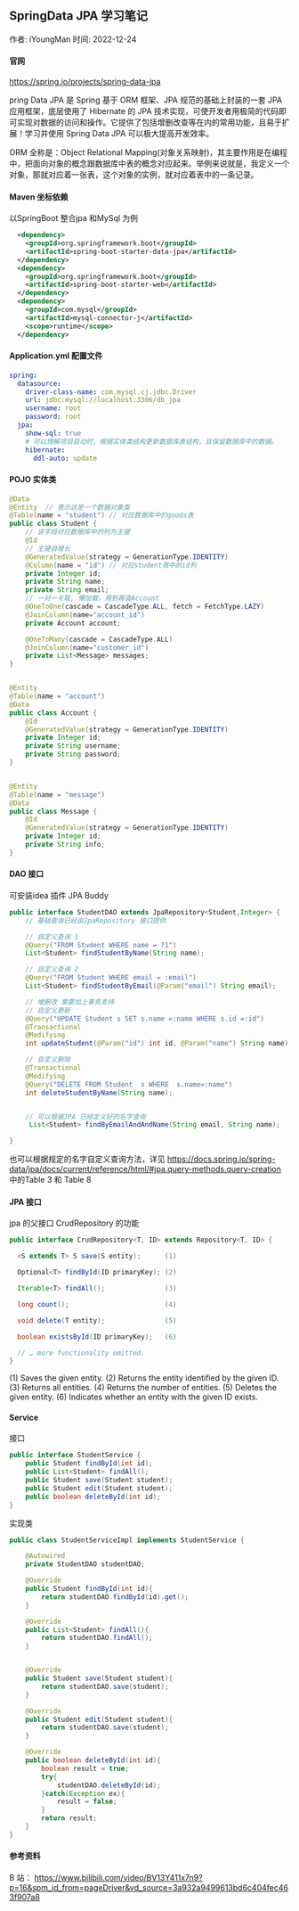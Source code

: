 ## SpringData JPA 学习笔记

作者:  iYoungMan
时间:  2022-12-24 

#### 官网

https://spring.io/projects/spring-data-jpa

pring Data JPA 是 Spring 基于 ORM 框架、JPA 规范的基础上封装的一套 JPA 应用框架，底层使用了 Hibernate 的 JPA 技术实现，可使开发者用极简的代码即可实现对数据的访问和操作。它提供了包括增删改查等在内的常用功能，且易于扩展！学习并使用 Spring Data JPA 可以极大提高开发效率。

ORM 全称是：Object Relational Mapping(对象关系映射)，其主要作用是在编程中，把面向对象的概念跟数据库中表的概念对应起来。举例来说就是，我定义一个对象，那就对应着一张表，这个对象的实例，就对应着表中的一条记录。



#### Maven 坐标依赖 

以SpringBoot 整合jpa 和MySql 为例
```xml
  <dependency>
    <groupId>org.springframework.boot</groupId>
    <artifactId>spring-boot-starter-data-jpa</artifactId>
  </dependency>
  <dependency>
    <groupId>org.springframework.boot</groupId>
    <artifactId>spring-boot-starter-web</artifactId>
  </dependency>
  <dependency>
    <groupId>com.mysql</groupId>
    <artifactId>mysql-connector-j</artifactId>
    <scope>runtime</scope>
  </dependency>
```


#### Application.yml 配置文件

```yml
spring:
  datasource:
    driver-class-name: com.mysql.cj.jdbc.Driver
    url: jdbc:mysql://localhost:3306/db_jpa
    username: root
    password: root
  jpa:
    show-sql: true
    # 可以理解项目启动时，根据实体类结构更新数据库表结构，且保留数据库中的数据。
    hibernate:
      ddl-auto: update  
```



#### POJO 实体类

```java
@Data
@Entity  // 表示这是一个数据对象类
@Table(name = "student") // 对应数据库中的goods表
public class Student {
    // 该字段对应数据库中的列为主键
    @Id
    // 主键自增长
    @GeneratedValue(strategy = GenerationType.IDENTITY)
    @Column(name = "id") // 对应student表中的id列
    private Integer id;
    private String name;
    private String email;
    // 一对一关联, 懒加载，用到再查Account
    @OneToOne(cascade = CascadeType.ALL, fetch = FetchType.LAZY)
    @JoinColumn(name="account_id")
    private Account account;

    @OneToMany(cascade = CascadeType.ALL)
    @JoinColumn(name="customer_id")
    private List<Message> messages;
}


@Entity
@Table(name = "account")
@Data
public class Account {
    @Id
    @GeneratedValue(strategy = GenerationType.IDENTITY)
    private Integer id;
    private String username;
    private String password;
}


@Entity
@Table(name = "message")
@Data
public class Message {
    @Id
    @GeneratedValue(strategy = GenerationType.IDENTITY)
    private Integer id;
    private String info;
}


```


#### DAO 接口 

可安装idea 插件 JPA Buddy
```java
public interface StudentDAO extends JpaRepository<Student,Integer> {
    // 基础查询已经由JpaRepository 接口提供

    // 自定义查询 1
    @Query("FROM Student WHERE name = ?1")
    List<Student> findStudentByName(String name);

    // 自定义查询 2
    @Query("FROM Student WHERE email = :email")
    List<Student> findStudentByEmail(@Param("email") String email);

    // 增删改 需要加上事务支持
    // 自定义更新
    @Query("UPDATE Student s SET s.name =:name WHERE s.id =:id")
    @Transactional
    @Modifying
    int updateStudent(@Param("id") int id, @Param("name") String name);

    // 自定义删除
    @Transactional
    @Modifying
    @Query("DELETE FROM Student  s WHERE  s.name=:name")
    int deleteStudentByName(String name);


    // 可以根据JPA 已经定义好的名字查询
     List<Student> findByEmailAndAndName(String email, String name);

}
```

也可以根据规定的名字自定义查询方法，详见
https://docs.spring.io/spring-data/jpa/docs/current/reference/html/#jpa.query-methods.query-creation  中的Table 3 和 Table 8


#### JPA 接口
jpa 的父接口 CrudRepository 的功能
```java
public interface CrudRepository<T, ID> extends Repository<T, ID> {

  <S extends T> S save(S entity);      (1)

  Optional<T> findById(ID primaryKey); (2)

  Iterable<T> findAll();               (3)

  long count();                        (4)

  void delete(T entity);               (5)

  boolean existsById(ID primaryKey);   (6)

  // … more functionality omitted.
}

```

(1) Saves the given entity.
(2) Returns the entity identified by the given ID.
(3) Returns all entities.
(4) Returns the number of entities.
(5) Deletes the given entity.
(6) Indicates whether an entity with the given ID exists.



#### Service
接口
```java
public interface StudentService {
    public Student findById(int id);
    public List<Student> findAll();
    public Student save(Student student);
    public Student edit(Student student);
    public boolean deleteById(int id);
}
```
实现类

```java
public class StudentServiceImpl implements StudentService {

    @Autowired
    private StudentDAO studentDAO;

    @Override
    public Student findById(int id){
        return studentDAO.findById(id).get();
    }

    @Override
    public List<Student> findAll(){
        return studentDAO.findAll();
    }


    @Override
    public Student save(Student student){
        return studentDAO.save(student);
    }

    @Override
    public Student edit(Student student){
        return studentDAO.save(student);
    }

    @Override
    public boolean deleteById(int id){
        boolean result = true;
        try{
            studentDAO.deleteById(id);
        }catch(Exception ex){
            result = false;
        }
        return result;
    }
}
```


#### 参考资料

B 站： https://www.bilibili.com/video/BV13Y411x7n9?p=16&spm_id_from=pageDriver&vd_source=3a932a9499613bd6c404fec463f907a8






